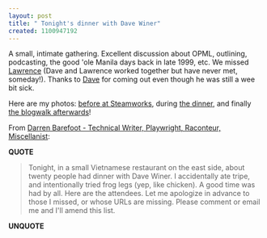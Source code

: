 ```yaml
---
layout: post
title: " Tonight's dinner with Dave Winer"
created: 1100947192
---
```

<p>
A small, intimate gathering.  Excellent discussion about OPML, outlining, podcasting, the good 'ole Manila days back in late 1999, etc.  We missed <a href="http://tomalak.org/">Lawrence</a> (Dave and Lawrence worked together but have never met, someday!). Thanks to <a href="http://scripting.com/">Dave</a> for coming out even though he was still a wee bit sick.
</p><p>
Here are my photos: <a href="http://www.flickr.com/photos/roland/tags/predavewinerdinner19nov2004/">before at Steamworks</a>, during <a href="http://www.flickr.com/photos/roland/tags/davewinerdinner19nov2004/">the dinner</a>, and finally <a href="http://www.flickr.com/photos/roland/tags/postdavewinerdinner19nov2004/">the blogwalk afterwards</a>!
</p><p>
From <a href="http://www.darrenbarefoot.com/">Darren Barefoot - Technical Writer, Playwright, Raconteur, Miscellanist</a>:
</p><p>
<strong>QUOTE</strong>
</p><blockquote>
Tonight, in a small Vietnamese restaurant on the east side, about twenty people had dinner with Dave Winer. I accidentally ate tripe, and intentionally tried frog legs (yep, like chicken). A good time was had by all. Here are the attendees. Let me apologize in advance to those I missed, or whose URLs are missing. Please comment or email me and I'll amend this list.
</blockquote><p>
<strong>UNQUOTE</strong>
</p>

